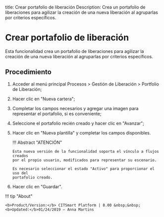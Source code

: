 title: Crear portafolio de liberación
Description: Crea un portafolio de liberaciones para agilizar la creación de una nueva liberación al agruparlas por criterios específicos.
# Crear portafolio de liberación


Esta funcionalidad crea un portafolio de liberaciones para agilizar la creación
de una nueva liberación al agruparlas por criterios específicos.

Procedimiento
-----------------

1.  Acceder al menú principal Procesos \> Gestión de Liberación \> Portfolio de
    Liberación;

2.  Hacer clic en "Nueva cartera";

3.  Completar los campos necesarios y agregar una imagen para representar el
    portafolio, si es conveniente;

4.  Seleccione el portafolio recién creado y hacer clic en "Avanzar";

5.  Hacer clic en "Nueva plantilla" y completar los campos disponibles.

    !!! Abstract "ATENCIÓN"

        Esta nueva versión de la funcionalidad soporta el vínculo a flujos creados
        por el propio usuario, modificados para representar su escenario.

        Es necesario seleccionar el estado "Activo" para proporcionar el uso del
        portafolio creado.

5.  Hacer clic en "Guardar".


!!! tip "About"

    <b>Product/Version:</b> CITSmart Platform | 8.00 &nbsp;&nbsp;
    <b>Updated:</b>01/24/2019 – Anna Martins

